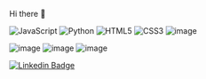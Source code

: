 Hi there 👋


![JavaScript](https://img.shields.io/badge/-JavaScript-black?style=flat-square&logo=javascript)
![Python](https://img.shields.io/badge/-Python-black?style=flat-square&logo=Python)
![HTML5](https://img.shields.io/badge/-HTML5-E34F26?style=flat-square&logo=html5&logoColor=white)
![CSS3](https://img.shields.io/badge/-CSS3-1572B6?style=flat-square&logo=css3)
![image]([{BadgeURLHere}](https://img.shields.io/badge/Tableau-E97627?style=for-the-badge&logo=Tableau&logoColor=white))

![image]({[BadgeURLHere](https://img.shields.io/badge/Tableau-E97627?style=for-the-badge&logo=Tableau&logoColor=white)})
![image]({[BadgeURLHere](https://img.shields.io/badge/MySQL-005C84?style=for-the-badge&logo=mysql&logoColor=white)})
![image]({[BadgeURLHere](https://img.shields.io/badge/Microsoft%20SQL%20Server-CC2927?style=for-the-badge&logo=microsoft%20sql%20server&logoColor=white)})

[![Linkedin Badge](https://img.shields.io/badge/-kevinhuytran-blue?style=flat-square&logo=Linkedin&logoColor=white&link=https://www.linkedin.com/in/kevinhuytran/)](https://www.linkedin.com/in/kevinhuytran/)


